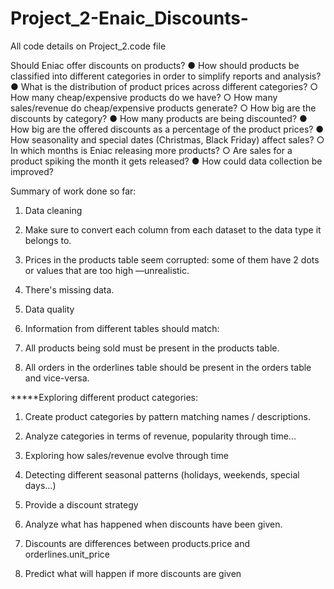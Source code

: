 # Project_2-Enaic_Discounts-


All code details on Project_2.code file

Should Eniac offer discounts on products?
● How should products be classified into different categories in order to simplify reports
and analysis?
● What is the distribution of product prices across different categories?
○ How many cheap/expensive products do we have?
○ How many sales/revenue do cheap/expensive products generate?
○ How big are the discounts by category?
● How many products are being discounted?
● How big are the offered discounts as a percentage of the product prices?
● How seasonality and special dates (Christmas, Black Friday) affect sales?
○ In which months is Eniac releasing more products?
○ Are sales for a product spiking the month it gets released?
● How could data collection be improved?

Summary of work done so far:

1. Data cleaning
1. Make sure to convert each column from each dataset to the data type it belongs
to.
2. Prices in the products table seem corrupted: some of them have 2 dots or values
that are too high —unrealistic.
3. There's missing data.
2. Data quality
1. Information from different tables should match:
1. All products being sold must be present in the products table.

2. All orders in the orderlines table should be present in the orders table and
vice-versa.


*****Exploring different product categories:
1. Create product categories by pattern matching names / descriptions.
2. Analyze categories in terms of revenue, popularity through time...
3. Exploring how sales/revenue evolve through time
4. Detecting different seasonal patterns (holidays, weekends, special days...)

3. Provide a discount strategy
1. Analyze what has happened when discounts have been given.
1. Discounts are differences between products.price and
orderlines.unit_price

2. Predict what will happen if more discounts are given
